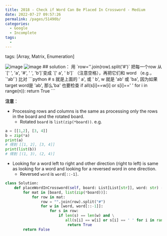 ```yaml
---
title: 2018 - Check if Word Can Be Placed In Crossword - Medium
date: 2022-07-27 09:57:26
permalink: /pages/51490b/
categories:
  - Google
  - Incomplete
tags:
  - 
---
```

tags: [Array, Matrix, Enumeration]




<img alt="image" src="https://user-images.githubusercontent.com/41789327/182494082-718aea81-6f8d-494a-8365-35e662662048.png">
<img alt="image" src="https://user-images.githubusercontent.com/41789327/182494140-29b7701a-576f-4f83-8b28-c05bcab01ffb.png">
## solution：
用 `row=''.join(row).split('#')` 把每一个row 从 `[' ', 'a', '#', ' ', 'b']`变成 `[' a', ' b']` （注意空格），再把它们和 word （e.g.， `'ab'`) 比对 
```python
# s 就是上面的 ' a', 或 ' b', w 就是 'ab' 或 'ba', 因为如果target word是 'ab', 那么'ba' 也要检查
if all(s[i]==w[i] or s[i]==' ' for i in range(n)):
	return True
```

**注意**：
- Processing rows and columns is the same as processing only the rows in the board and the rotated board.  
	- Rotated `board` is `list(zip(*board))`.
	e.g. 
```python
a = [[1,2], [3, 4]]
b = zip(*a)
print(a)
# 得到 [[1, 2], [3, 4]]
print(list(b))
# 得到 [(1, 3), (2, 4)]
```
- Looking for a word left to right and other direction (right to left) is same as looking for a word and looking for a reversed word in one direction.  
	- Reversed `word` is `word[::-1]`.

```python
class Solution:
	def placeWordInCrossword(self, board: List[List[str]], word: str) -> bool:
		for mat in [board, list(zip(*board))]:
			for row in mat:
				row = "".join(row).split("#")
				for w in [word, word[::-1]]:
					for s in row:
						if len(s) == len(w) and \
						   all(s[i] == w[i] or s[i] == ' ' for i in range(len(w))):
							return True
		return False	   
```